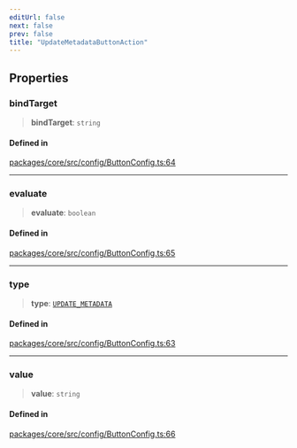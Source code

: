 ```yaml
---
editUrl: false
next: false
prev: false
title: "UpdateMetadataButtonAction"
---
```


## Properties

### bindTarget

> **bindTarget**: `string`

#### Defined in

[packages/core/src/config/ButtonConfig.ts:64](https://github.com/mProjectsCode/obsidian-meta-bind-plugin/blob/f6219a613aed1d40ff7f62bc1faab53d3dd969bb/packages/core/src/config/ButtonConfig.ts#L64)

***

### evaluate

> **evaluate**: `boolean`

#### Defined in

[packages/core/src/config/ButtonConfig.ts:65](https://github.com/mProjectsCode/obsidian-meta-bind-plugin/blob/f6219a613aed1d40ff7f62bc1faab53d3dd969bb/packages/core/src/config/ButtonConfig.ts#L65)

***

### type

> **type**: [`UPDATE_METADATA`](/obsidian-meta-bind-plugin-docs/api/enumerations/buttonactiontype/#update_metadata)

#### Defined in

[packages/core/src/config/ButtonConfig.ts:63](https://github.com/mProjectsCode/obsidian-meta-bind-plugin/blob/f6219a613aed1d40ff7f62bc1faab53d3dd969bb/packages/core/src/config/ButtonConfig.ts#L63)

***

### value

> **value**: `string`

#### Defined in

[packages/core/src/config/ButtonConfig.ts:66](https://github.com/mProjectsCode/obsidian-meta-bind-plugin/blob/f6219a613aed1d40ff7f62bc1faab53d3dd969bb/packages/core/src/config/ButtonConfig.ts#L66)
